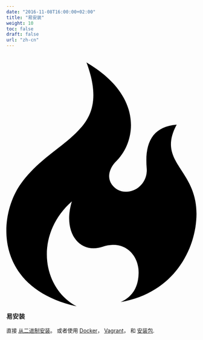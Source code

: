 ```yaml
---
date: "2016-11-08T16:00:00+02:00"
title: "易安装"
weight: 10
toc: false
draft: false
url: "zh-cn"
---
```

<h3 class="subtitle is-3">
	<svg class="octicon octicon-flame" viewBox="0 0 12 16" version="1.1" aria-hidden="true">
		<path fill-rule="evenodd" d="M5.05.31c.81 2.17.41 3.38-.52 4.31C3.55 5.67 1.98 6.45.9 7.98c-1.45 2.05-1.7 6.53 3.53 7.7-2.2-1.16-2.67-4.52-.3-6.61-.61 2.03.53 3.33 1.94 2.86 1.39-.47 2.3.53 2.27 1.67-.02.78-.31 1.44-1.13 1.81 3.42-.59 4.78-3.42 4.78-5.56 0-2.84-2.53-3.22-1.25-5.61-1.52.13-2.03 1.13-1.89 2.75.09 1.08-1.02 1.8-1.86 1.33-.67-.41-.66-1.19-.06-1.78C8.18 5.31 8.68 2.45 5.05.32L5.03.3l.02.01z"></path>
	</svg>
	易安装
</h3>

直接 [从二进制安装](https://docs.gitea.io/en-us/install-from-binary/)。
或者使用 [Docker](https://github.com/go-gitea/gitea/tree/master/docker)， [Vagrant](https://github.com/geerlingguy/ansible-vagrant-examples/tree/master/gogs)，
和 [安装包](https://docs.gitea.io/en-us/install-from-package/).
